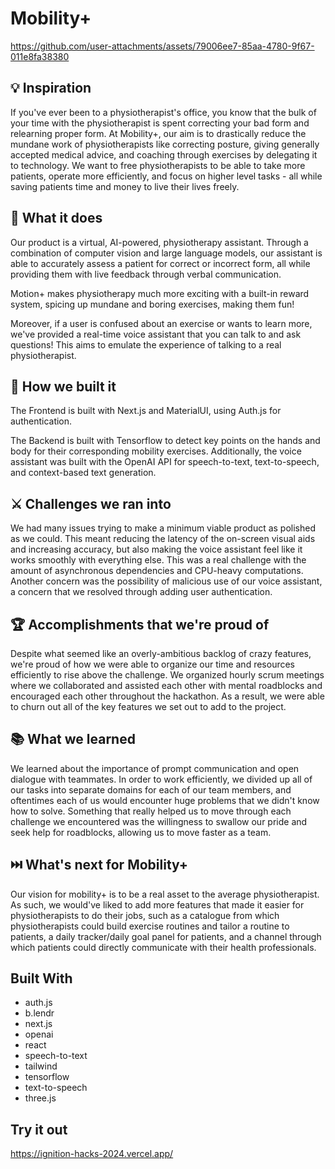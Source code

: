 # Mobility+

https://github.com/user-attachments/assets/79006ee7-85aa-4780-9f67-011e8fa38380

## 💡 Inspiration
If you've ever been to a physiotherapist's office, you know that the bulk of your time with the physiotherapist is spent correcting your bad form and relearning proper form. At Mobility+, our aim is to drastically reduce the mundane work of physiotherapists like correcting posture, giving generally accepted medical advice, and coaching through exercises by delegating it to technology. We want to free physiotherapists to be able to take more patients, operate more efficiently, and focus on higher level tasks - all while saving patients time and money to live their lives freely.

## 🐐 What it does
Our product is a virtual, AI-powered, physiotherapy assistant. Through a combination of computer vision and large language models, our assistant is able to accurately assess a patient for correct or incorrect form, all while providing them with live feedback through verbal communication.

Motion+ makes physiotherapy much more exciting with a built-in reward system, spicing up mundane and boring exercises, making them fun!

Moreover, if a user is confused about an exercise or wants to learn more, we've provided a real-time voice assistant that you can talk to and ask questions! This aims to emulate the experience of talking to a real physiotherapist.

## 🚧 How we built it
The Frontend is built with Next.js and MaterialUI, using Auth.js for authentication.

The Backend is built with Tensorflow to detect key points on the hands and body for their corresponding mobility exercises. Additionally, the voice assistant was built with the OpenAI API for speech-to-text, text-to-speech, and context-based text generation.

## ⚔️ Challenges we ran into
We had many issues trying to make a minimum viable product as polished as we could. This meant reducing the latency of the on-screen visual aids and increasing accuracy, but also making the voice assistant feel like it works smoothly with everything else. This was a real challenge with the amount of asynchronous dependencies and CPU-heavy computations. Another concern was the possibility of malicious use of our voice assistant, a concern that we resolved through adding user authentication.

## 🏆 Accomplishments that we're proud of
Despite what seemed like an overly-ambitious backlog of crazy features, we're proud of how we were able to organize our time and resources efficiently to rise above the challenge. We organized hourly scrum meetings where we collaborated and assisted each other with mental roadblocks and encouraged each other throughout the hackathon. As a result, we were able to churn out all of the key features we set out to add to the project.

## 📚 What we learned
We learned about the importance of prompt communication and open dialogue with teammates. In order to work efficiently, we divided up all of our tasks into separate domains for each of our team members, and oftentimes each of us would encounter huge problems that we didn't know how to solve. Something that really helped us to move through each challenge we encountered was the willingness to swallow our pride and seek help for roadblocks, allowing us to move faster as a team.

## ⏭️ What's next for Mobility+
Our vision for mobility+ is to be a real asset to the average physiotherapist. As such, we would've liked to add more features that made it easier for physiotherapists to do their jobs, such as a catalogue from which physiotherapists could build exercise routines and tailor a routine to patients, a daily tracker/daily goal panel for patients, and a channel through which patients could directly communicate with their health professionals.

## Built With
- auth.js
- b.lendr
- next.js
- openai
- react
- speech-to-text
- tailwind
- tensorflow
- text-to-speech
- three.js

## Try it out
https://ignition-hacks-2024.vercel.app/
